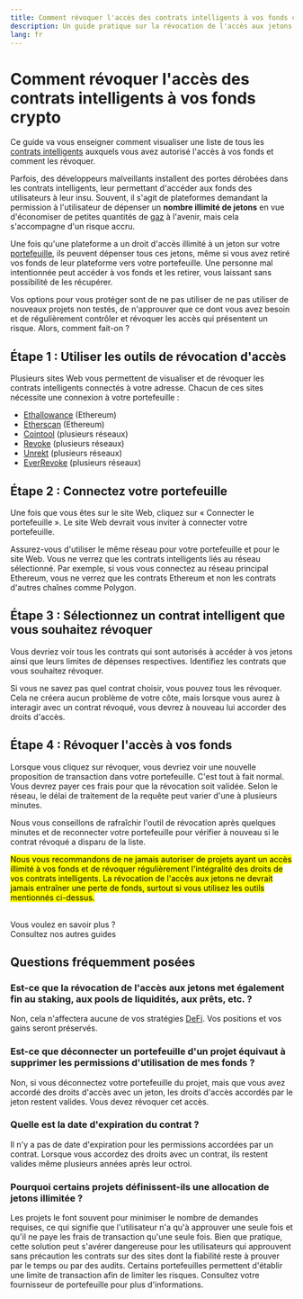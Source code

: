 ```yaml
---
title: Comment révoquer l'accès des contrats intelligents à vos fonds crypto
description: Un guide pratique sur la révocation de l'accès aux jetons de contrat intelligents exploiteurs
lang: fr
---
```


# Comment révoquer l'accès des contrats intelligents à vos fonds crypto

Ce guide va vous enseigner comment visualiser une liste de tous les [contrats intelligents](/glossary/#smart-contract) auxquels vous avez autorisé l'accès à vos fonds et comment les révoquer.

Parfois, des développeurs malveillants installent des portes dérobées dans les contrats intelligents, leur permettant d'accéder aux fonds des utilisateurs à leur insu. Souvent, il s'agit de plateformes demandant la permission à l'utilisateur de dépenser un **nombre illimité de jetons** en vue d'économiser de petites quantités de [gaz](/glossary/#gas) à l'avenir, mais cela s'accompagne d'un risque accru.

Une fois qu'une plateforme a un droit d'accès illimité à un jeton sur votre [portefeuille](/glossary/#wallet), ils peuvent dépenser tous ces jetons, même si vous avez retiré vos fonds de leur plateforme vers votre portefeuille. Une personne mal intentionnée peut accéder à vos fonds et les retirer, vous laissant sans possibilité de les récupérer.

Vos options pour vous protéger sont de ne pas utiliser de ne pas utiliser de nouveaux projets non testés, de n'approuver que ce dont vous avez besoin et de régulièrement contrôler et révoquer les accès qui présentent un risque. Alors, comment fait-on ?

## Étape 1 : Utiliser les outils de révocation d'accès

Plusieurs sites Web vous permettent de visualiser et de révoquer les contrats intelligents connectés à votre adresse. Chacun de ces sites nécessite une connexion à votre portefeuille :

- [Ethallowance](https://ethallowance.com/) (Ethereum)
- [Etherscan](https://etherscan.io/tokenapprovalchecker) (Ethereum)
- [Cointool](https://cointool.app/approve/eth) (plusieurs réseaux)
- [Revoke](https://revoke.cash/) (plusieurs réseaux)
- [Unrekt](https://app.unrekt.net/) (plusieurs réseaux)
- [EverRevoke](https://everrise.com/everrevoke/) (plusieurs réseaux)

## Étape 2 : Connectez votre portefeuille

Une fois que vous êtes sur le site Web, cliquez sur « Connecter le portefeuille ». Le site Web devrait vous inviter à connecter votre portefeuille.

Assurez-vous d'utiliser le même réseau pour votre portefeuille et pour le site Web. Vous ne verrez que les contrats intelligents liés au réseau sélectionné. Par exemple, si vous vous connectez au réseau principal Ethereum, vous ne verrez que les contrats Ethereum et non les contrats d'autres chaînes comme Polygon.

## Étape 3 : Sélectionnez un contrat intelligent que vous souhaitez révoquer

Vous devriez voir tous les contrats qui sont autorisés à accéder à vos jetons ainsi que leurs limites de dépenses respectives. Identifiez les contrats que vous souhaitez révoquer.

Si vous ne savez pas quel contrat choisir, vous pouvez tous les révoquer. Cela ne créera aucun problème de votre côte, mais lorsque vous aurez à interagir avec un contrat révoqué, vous devrez à nouveau lui accorder des droits d'accès.

## Étape 4 : Révoquer l'accès à vos fonds

Lorsque vous cliquez sur révoquer, vous devriez voir une nouvelle proposition de transaction dans votre portefeuille. C'est tout à fait normal. Vous devrez payer ces frais pour que la révocation soit validée. Selon le réseau, le délai de traitement de la requête peut varier d'une à plusieurs minutes.

Nous vous conseillons de rafraîchir l'outil de révocation après quelques minutes et de reconnecter votre portefeuille pour vérifier à nouveau si le contrat révoqué a disparu de la liste.

<mark>Nous vous recommandons de ne jamais autoriser de projets ayant un accès illimité à vos fonds et de révoquer régulièrement l'intégralité des droits de vos contrats intelligents. La révocation de l'accès aux jetons ne devrait jamais entraîner une perte de fonds, surtout si vous utilisez les outils mentionnés ci-dessus.</mark>

 <br />

<InfoBanner shouldSpaceBetween emoji=":eyes:">
  <div>Vous voulez en savoir plus ?</div>
  <ButtonLink href="/guides/">
    Consultez nos autres guides
  </ButtonLink>
</InfoBanner>

## Questions fréquemment posées

### Est-ce que la révocation de l'accès aux jetons met également fin au staking, aux pools de liquidités, aux prêts, etc. ?

Non, cela n'affectera aucune de vos stratégies [DeFi](/glossary/#defi). Vos positions et vos gains seront préservés.

### Est-ce que déconnecter un portefeuille d'un projet équivaut à supprimer les permissions d'utilisation de mes fonds ?

Non, si vous déconnectez votre portefeuille du projet, mais que vous avez accordé des droits d'accès avec un jeton, les droits d'accès accordés par le jeton restent valides. Vous devez révoquer cet accès.

### Quelle est la date d'expiration du contrat ?

Il n'y a pas de date d'expiration pour les permissions accordées par un contrat. Lorsque vous accordez des droits avec un contrat, ils restent valides même plusieurs années après leur octroi.

### Pourquoi certains projets définissent-ils une allocation de jetons illimitée ?

Les projets le font souvent pour minimiser le nombre de demandes requises, ce qui signifie que l'utilisateur n'a qu'à approuver une seule fois et qu'il ne paye les frais de transaction qu'une seule fois. Bien que pratique, cette solution peut s'avérer dangereuse pour les utilisateurs qui approuvent sans précaution les contrats sur des sites dont la fiabilité reste à prouver par le temps ou par des audits. Certains portefeuilles permettent d'établir une limite de transaction afin de limiter les risques. Consultez votre fournisseur de portefeuille pour plus d'informations.
